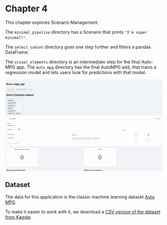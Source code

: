 # Chapter 4

This chapter explores Scenario Management.

The `minimal_pipeline` directory has a Scenario that prints `"I'm super minimal!"`.

The `select_subset` directory goes one step further and filters a pandas DataFrame.

The `visual_elements` directory is an intermediate step for the final Auto-MPG app. The `auto_mpg` directory has the final AutoMPG add, that trains a regression model and lets users look for predictions with that model.

![](./img/auto_mpg.gif)

## Dataset 

The data for this application is the classic machine learning dataset [Auto MPG](https://archive.ics.uci.edu/dataset/9/auto+mpg).

To make it easier to work with it, we download a [CSV version of the dataset from Kaggle](https://www.kaggle.com/datasets/uciml/autompg-dataset).
